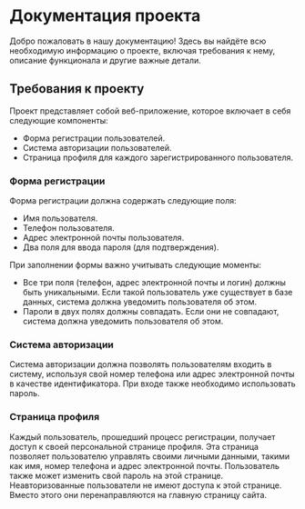 # Документация проекта

Добро пожаловать в нашу документацию! Здесь вы найдёте всю необходимую информацию о проекте, включая требования к нему, описание функционала и другие важные детали.

## Требования к проекту

Проект представляет собой веб-приложение, которое включает в себя следующие компоненты:

- Форма регистрации пользователей.
- Система авторизации пользователей.
- Страница профиля для каждого зарегистрированного пользователя.

### Форма регистрации

Форма регистрации должна содержать следующие поля:

- Имя пользователя.
- Телефон пользователя.
- Адрес электронной почты пользователя.
- Два поля для ввода пароля (для подтверждения).

При заполнении формы важно учитывать следующие моменты:

- Все три поля (телефон, адрес электронной почты и логин) должны быть уникальными. Если такой пользователь уже существует в базе данных, система должна уведомить пользователя об этом.
- Пароли в двух полях должны совпадать. Если они не совпадают, система должна уведомить пользователя об этом.

### Система авторизации

Система авторизации должна позволять пользователям входить в систему, используя свой номер телефона или адрес электронной почты в качестве идентификатора. 
При входе также необходимо использовать пароль. 

### Страница профиля

Каждый пользователь, прошедший процесс регистрации, получает доступ к своей персональной странице профиля. Эта страница позволяет пользователю управлять своими личными данными, такими как имя, номер телефона и адрес электронной почты. Пользователь также может изменить свой пароль на этой странице.
Неавторизованные пользователи не имеют доступа к этой странице. Вместо этого они перенаправляются на главную страницу сайта.
